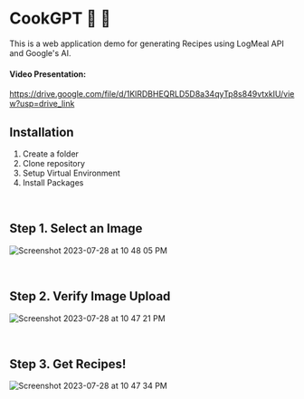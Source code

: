 # CookGPT 🚀 🌮
This is a web application demo for generating Recipes using LogMeal API and Google's AI.

#### Video Presentation:
https://drive.google.com/file/d/1KlRDBHEQRLD5D8a34qyTp8s849vtxkIU/view?usp=drive_link


## Installation
1. Create a folder
2. Clone repository
3. Setup Virtual Environment
4. Install Packages

<br>

## Step 1. Select an Image
![Screenshot 2023-07-28 at 10 48 05 PM](https://github.com/RadicalHighFives/CookGPT/assets/4473947/91815142-2d0d-4ea4-957e-4ec258f7abb8)

<br>

## Step 2. Verify Image Upload
![Screenshot 2023-07-28 at 10 47 21 PM](https://github.com/RadicalHighFives/CookGPT/assets/4473947/a9f95ec5-2377-4c63-ae3a-ae759ae8d30c)

<br>

## Step 3. Get Recipes!
![Screenshot 2023-07-28 at 10 47 34 PM](https://github.com/RadicalHighFives/CookGPT/assets/4473947/55b4a55c-4f45-4649-af47-0810e5832e15)
